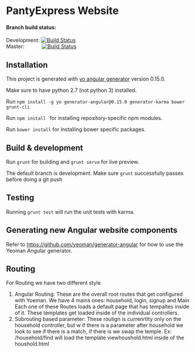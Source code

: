 # PantyExpress Website
#### Branch build status:
Development: [![Build Status](https://snap-ci.com/1GTlvAbHsa6VKzS_bib9k5sH1r4Mfr3yu4YYpw0JZNY/build_image)](https://snap-ci.com/justonian/pantryexpress-web/branch/development)  
Master:&nbsp;&nbsp;&nbsp;&nbsp;&nbsp;&nbsp;&nbsp;&nbsp;&nbsp;&nbsp;&nbsp;&nbsp;[![Build Status](https://snap-ci.com/J3xl57Pyi-W4qdGVdp3H5eEttub9_3N2AfZmZiAkges/build_image)](https://snap-ci.com/justonian/pantryexpress-web/branch/master)

## Installation
This project is generated with [yo angular generator](https://github.com/yeoman/generator-angular)
version 0.15.0.

Make sure to have python 2.7 (not python 3) installed.

Run ```npm install -g yo generator-angular@0.15.0 generator-karma bower grunt-cli```

Run `npm install ` for installing repository-specific npm modules.

Run `bower install` for installing bower specific packages.

## Build & development

Run `grunt` for building and `grunt serve` for live preview.

The default branch is development.
Make sure `grunt` successfully passes before doing a git push

## Testing

Running `grunt test` will run the unit tests with karma.

## Generating new Angular website components

Refer to https://github.com/yeoman/generator-angular for how to use the Yeoman Angular generator.

## Routing
For Routing we have two different style
  1. Angular Routing: These are the overall root routes that get configured with Yoeman. We have 4 mains ones: household, login, signup and Main
      Each one of these Routes loads a default page that has tempaltes inside of it. These templates get loaded inside of the individual controllers. 
  2. Subrouting based parameter: These routign is currenrtlty only on the household controller, but w if there is a parameter after household we look to see if there is a match, if there is we swap the  temple. 
      Ex: /household/find will load the template viewhoushold.html inside of the houshold.html
